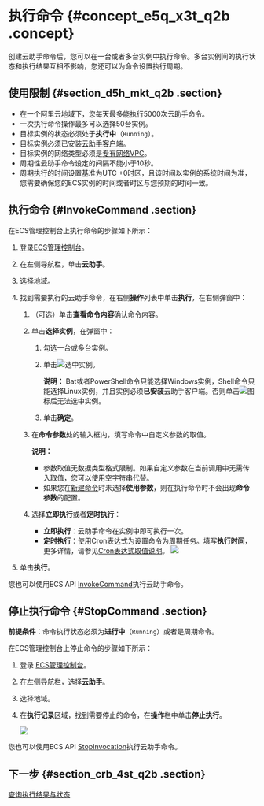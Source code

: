 # 执行命令 {#concept_e5q_x3t_q2b .concept}

创建云助手命令后，您可以在一台或者多台实例中执行命令。多台实例间的执行状态和执行结果互相不影响，您还可以为命令设置执行周期。

## 使用限制 {#section_d5h_mkt_q2b .section}

-   在一个阿里云地域下，您每天最多能执行5000次云助手命令。
-   一次执行命令操作最多可以选择50台实例。
-   目标实例的状态必须处于**执行中**（`Running`）。
-   目标实例必须已安装[云助手客户端](cn.zh-CN/部署与运维/云助手/配置云助手客户端.md#)。
-   目标实例的网络类型必须是[专有网络VPC](../../../../../cn.zh-CN/产品简介/什么是专有网络.md#)。
-   周期性云助手命令设定的间隔不能小于10秒。
-   周期执行的时间设置基准为UTC +0时区，且该时间以实例的系统时间为准，您需要确保您的ECS实例的时间或者时区与您预期的时间一致。

## 执行命令 {#InvokeCommand .section}

在ECS管理控制台上执行命令的步骤如下所示：

1.  登录[ECS管理控制台](https://ecs.console.aliyun.com/)。
2.  在左侧导航栏，单击**云助手**。
3.  选择地域。
4.  找到需要执行的云助手命令，在右侧**操作**列表中单击**执行**，在右侧弹窗中：
    1.  （可选）单击**查看命令内容**确认命令内容。
    2.  单击**选择实例**，在弹窗中：
        1.  勾选一台或多台实例。
        2.  单击![](http://static-aliyun-doc.oss-cn-hangzhou.aliyuncs.com/assets/img/17010/15590303978440_en-US.png)选中实例。

            **说明：** Bat或者PowerShell命令只能选择Windows实例，Shell命令只能选择Linux实例，并且实例必须**已安装**云助手客户端。否则单击![](http://static-aliyun-doc.oss-cn-hangzhou.aliyuncs.com/assets/img/17010/15590303978440_en-US.png)图标后无法选中实例。

        3.  单击**确定**。
    3.  在**命令参数**处的输入框内，填写命令中自定义参数的取值。

        **说明：** 

        -   参数取值无数据类型格式限制。如果自定义参数在当前调用中无需传入取值，您可以使用空字符串代替。
        -   如果您在[新建命令](cn.zh-CN/部署与运维/云助手/使用云助手/新建命令.md#)时未选择**使用参数**，则在执行命令时不会出现**命令参数**的配置。
    4.  选择**立即执行**或者**定时执行**：

        -   **立即执行**：云助手命令在实例中即可执行一次。
        -   **定时执行**：使用Cron表达式为设置命令为周期任务。填写**执行时间**，更多详情，请参见[Cron表达式取值说明](https://help.aliyun.com/knowledge_detail/64769.html)。
        ![](http://static-aliyun-doc.oss-cn-hangzhou.aliyuncs.com/assets/img/17010/15590303988439_zh-CN.png)

5.  单击**执行**。

您也可以使用ECS API [InvokeCommand](../cn.zh-CN/API参考/云助手/InvokeCommand.md#)执行云助手命令。

## 停止执行命令 {#StopCommand .section}

**前提条件**：命令执行状态必须为**进行中**（`Running`）或者是周期命令。

在ECS管理控制台上停止命令的步骤如下所示：

1.  登录 [ECS管理控制台](https://ecs.console.aliyun.com/)。
2.  在左侧导航栏，选择**云助手**。
3.  选择地域。
4.  在**执行记录**区域，找到需要停止的命令，在**操作**栏中单击**停止执行**。

    ![](http://static-aliyun-doc.oss-cn-hangzhou.aliyuncs.com/assets/img/17010/15590303988527_zh-CN.png)


您也可以使用ECS API [StopInvocation](../cn.zh-CN/API参考/云助手/StopInvocation.md#)执行云助手命令。

## 下一步 {#section_crb_4st_q2b .section}

[查询执行结果与状态](cn.zh-CN/部署与运维/云助手/使用云助手/查询执行结果与状态.md#)

